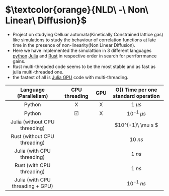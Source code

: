 # $\textcolor{orange}{NLD\ -\ Non\ Linear\ Diffusion}$ 
- Project on studying Celluar automata(Kinetically Constrained lattice gas) like simulations to study the behaviour of correlation functions at late time in the presence of non-linearity(Non Linear Diffusion).
- Here we have implemented the simulattion in 3 different languages [python](./old) [Julia](./Julia) and [Rust](./nld_rust) in respective order in search for perrforrmance gains.
- Rust multi-threaded code seems to be the most stable and as fast as julia multi-threaded one.
- the fastest of all is [Julia GPU](./Gpu) code with multi-threading.

| Language (Parallelism) | CPU threading | GPU | O() Time per one standard operation |
| :---: | :---: | :---: | :---: |
| Python | X | X |$1\ \mu s$ |
| Python | &#x2611; | X | $10^{-1}\ \mu s$ |
| Julia (without CPU threading) |  |  | $10^{-1}\ \mu s $ |
| Rust (without CPU threading) |  |  | $10\ ns$ |
| Julia (with CPU threading) |  |  | $1\ ns$ |
| Rust (with CPU threading) |  |  | $1\ ns$ |
| Julia (with CPU threading + GPU) |  |  | $10^{-1}\ ns$ |
